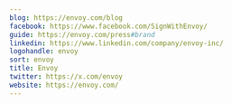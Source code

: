 ```yaml
---
blog: https://envoy.com/blog
facebook: https://www.facebook.com/SignWithEnvoy/
guide: https://envoy.com/press#brand
linkedin: https://www.linkedin.com/company/envoy-inc/
logohandle: envoy
sort: envoy
title: Envoy
twitter: https://x.com/envoy
website: https://envoy.com/
---
```

